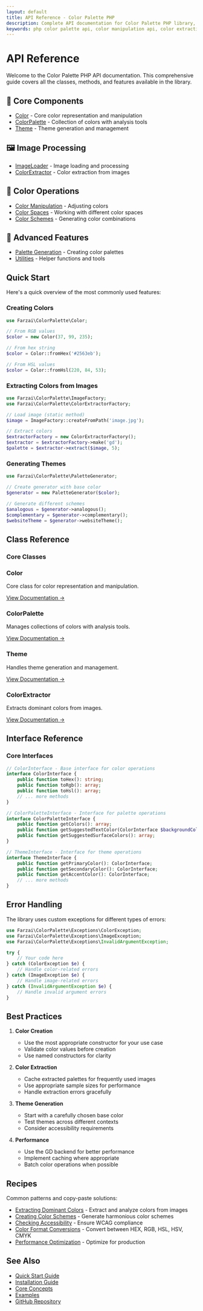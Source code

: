 ```yaml
---
layout: default
title: API Reference - Color Palette PHP
description: Complete API documentation for Color Palette PHP library, including color manipulation, extraction, and theme generation
keywords: php color palette api, color manipulation api, color extraction api, theme generation api
---
```


# API Reference

Welcome to the Color Palette PHP API documentation. This comprehensive guide covers all the classes, methods, and features available in the library.

<div class="api-overview">
  <div class="api-section">
    <h2>🎨 Core Components</h2>
    <ul>
      <li><a href="reference/color">Color</a> - Core color representation and manipulation</li>
      <li><a href="reference/color-palette">ColorPalette</a> - Collection of colors with analysis tools</li>
      <li><a href="reference/theme">Theme</a> - Theme generation and management</li>
    </ul>
  </div>

  <div class="api-section">
    <h2>🖼️ Image Processing</h2>
    <ul>
      <li><a href="reference/image-loader">ImageLoader</a> - Image loading and processing</li>
      <li><a href="reference/color-extractor">ColorExtractor</a> - Color extraction from images</li>
    </ul>
  </div>

  <div class="api-section">
    <h2>🔧 Color Operations</h2>
    <ul>
      <li><a href="reference/color-manipulation">Color Manipulation</a> - Adjusting colors</li>
      <li><a href="reference/color-spaces">Color Spaces</a> - Working with different color spaces</li>
      <li><a href="reference/color-schemes">Color Schemes</a> - Generating color combinations</li>
    </ul>
  </div>

  <div class="api-section">
    <h2>🎯 Advanced Features</h2>
    <ul>
      <li><a href="reference/palette-generation">Palette Generation</a> - Creating color palettes</li>
      <li><a href="reference/utilities">Utilities</a> - Helper functions and tools</li>
    </ul>
  </div>
</div>

## Quick Start

Here's a quick overview of the most commonly used features:

### Creating Colors

```php
use Farzai\ColorPalette\Color;

// From RGB values
$color = new Color(37, 99, 235);

// From hex string
$color = Color::fromHex('#2563eb');

// From HSL values
$color = Color::fromHsl(220, 84, 53);
```

### Extracting Colors from Images

```php
use Farzai\ColorPalette\ImageFactory;
use Farzai\ColorPalette\ColorExtractorFactory;

// Load image (static method)
$image = ImageFactory::createFromPath('image.jpg');

// Extract colors
$extractorFactory = new ColorExtractorFactory();
$extractor = $extractorFactory->make('gd');
$palette = $extractor->extract($image, 5);
```

### Generating Themes

```php
use Farzai\ColorPalette\PaletteGenerator;

// Create generator with base color
$generator = new PaletteGenerator($color);

// Generate different schemes
$analogous = $generator->analogous();
$complementary = $generator->complementary();
$websiteTheme = $generator->websiteTheme();
```

## Class Reference

### Core Classes

<div class="class-grid">
  <div class="class-card">
    <h3>Color</h3>
    <p>Core class for color representation and manipulation.</p>
    <a href="reference/color" class="api-link">View Documentation →</a>
  </div>

  <div class="class-card">
    <h3>ColorPalette</h3>
    <p>Manages collections of colors with analysis tools.</p>
    <a href="reference/color-palette" class="api-link">View Documentation →</a>
  </div>

  <div class="class-card">
    <h3>Theme</h3>
    <p>Handles theme generation and management.</p>
    <a href="reference/theme" class="api-link">View Documentation →</a>
  </div>

  <div class="class-card">
    <h3>ColorExtractor</h3>
    <p>Extracts dominant colors from images.</p>
    <a href="reference/color-extractor" class="api-link">View Documentation →</a>
  </div>
</div>

## Interface Reference

### Core Interfaces

```php
// ColorInterface - Base interface for color operations
interface ColorInterface {
    public function toHex(): string;
    public function toRgb(): array;
    public function toHsl(): array;
    // ... more methods
}

// ColorPaletteInterface - Interface for palette operations
interface ColorPaletteInterface {
    public function getColors(): array;
    public function getSuggestedTextColor(ColorInterface $backgroundColor): ColorInterface;
    public function getSuggestedSurfaceColors(): array;
}

// ThemeInterface - Interface for theme operations
interface ThemeInterface {
    public function getPrimaryColor(): ColorInterface;
    public function getSecondaryColor(): ColorInterface;
    public function getAccentColor(): ColorInterface;
    // ... more methods
}
```

## Error Handling

The library uses custom exceptions for different types of errors:

```php
use Farzai\ColorPalette\Exceptions\ColorException;
use Farzai\ColorPalette\Exceptions\ImageException;
use Farzai\ColorPalette\Exceptions\InvalidArgumentException;

try {
    // Your code here
} catch (ColorException $e) {
    // Handle color-related errors
} catch (ImageException $e) {
    // Handle image-related errors
} catch (InvalidArgumentException $e) {
    // Handle invalid argument errors
}
```

## Best Practices

1. **Color Creation**
   - Use the most appropriate constructor for your use case
   - Validate color values before creation
   - Use named constructors for clarity

2. **Color Extraction**
   - Cache extracted palettes for frequently used images
   - Use appropriate sample sizes for performance
   - Handle extraction errors gracefully

3. **Theme Generation**
   - Start with a carefully chosen base color
   - Test themes across different contexts
   - Consider accessibility requirements

4. **Performance**
   - Use the GD backend for better performance
   - Implement caching where appropriate
   - Batch color operations when possible

## Recipes

Common patterns and copy-paste solutions:

- [Extracting Dominant Colors](recipes/extracting-dominant-colors) - Extract and analyze colors from images
- [Creating Color Schemes](recipes/creating-color-schemes) - Generate harmonious color schemes
- [Checking Accessibility](recipes/checking-accessibility) - Ensure WCAG compliance
- [Color Format Conversions](recipes/color-format-conversions) - Convert between HEX, RGB, HSL, HSV, CMYK
- [Performance Optimization](recipes/performance-optimization) - Optimize for production

## See Also

- [Quick Start Guide](../quick-start)
- [Installation Guide](../guides/installation)
- [Core Concepts](../concepts/color-spaces)
- [Examples](../examples/)
- [GitHub Repository](https://github.com/parsilver/color-palette-php)